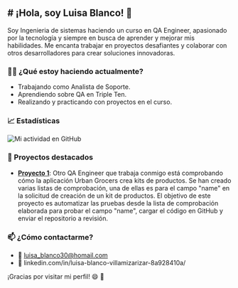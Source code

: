 ## # ¡Hola, soy Luisa Blanco! 👋

Soy Ingenieria de sistemas haciendo un curso en QA Engineer, apasionado por la tecnología y siempre en busca de aprender y mejorar mis habilidades. Me encanta trabajar en proyectos desafiantes y colaborar con otros desarrolladores para crear soluciones innovadoras.

### 👨‍💻 ¿Qué estoy haciendo actualmente?
- Trabajando como Analista de Soporte.
- Aprendiendo sobre QA en Triple Ten.
- Realizando y practicando con proyectos en el curso.

### 📈 Estadísticas
![Mi actividad en GitHub](https://github-readme-stats.vercel.app/api?username=tu-usuario&show_icons=true&hide_title=true&hide=prs&count_private=true&theme=radical)

### 🚀 Proyectos destacados
- [**Proyecto 1**]([https://github.com/tu-usuario/proyecto1](https://github.com/Luisablanco30/qa-project-Urban-Grocers-appes/commit/94ee573cc574d556639019c0fb61f1faa377b5c7)): Otro QA Engineer que trabaja conmigo está comprobando cómo la aplicación Urban Grocers crea kits de productos. Se han creado varias listas de comprobación, una de ellas es para el campo "name" en la solicitud de creación de un kit de productos.
El objetivo de este proyecto es automatizar las pruebas desde la lista de comprobación elaborada para probar el campo "name", cargar el código en GitHub y enviar el repositorio a revisión.

### 📫 ¿Cómo contactarme?
- 📧 luisa_blanco30@homail.com
- 👤 linkedin.com/in/luisa-blanco-villamizarizar-8a928410a/


¡Gracias por visitar mi perfil! 😄
 👋


